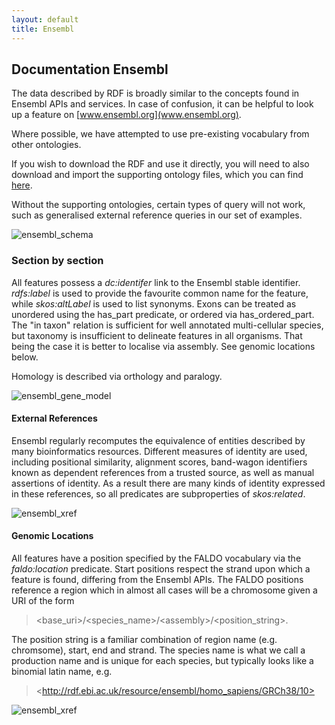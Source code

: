 ```yaml
---
layout: default
title: Ensembl
---
```

## Documentation Ensembl

The data described by RDF is broadly similar to the concepts found in Ensembl APIs and services. In case of confusion, it can be helpful to look up a feature on [www.ensembl.org](www.ensembl.org).

Where possible, we have attempted to use pre-existing vocabulary from other ontologies.

If you wish to download the RDF and use it directly, you will need to also download and import the supporting ontology files, which you can find [here](https://github.com/Ensembl/VersioningService/tree/master/rdf-support-files).

Without the supporting ontologies, certain types of query will not work, such as generalised external reference queries in our set of examples.


![ensembl_schema](../../static/ensembl/ensembl_schema-1180x980.png)

### Section by section

All features possess a *dc:identifer* link to the Ensembl stable identifier. *rdfs:label* is used to provide the favourite common name for the feature, while *skos:altLabel* is used to list synonyms. Exons can be treated as unordered using the has_part predicate, or ordered via has_ordered_part. The "in taxon" relation is sufficient for well annotated multi-cellular species, but taxonomy is insufficient to delineate features in all organisms. That being the case it is better to localise via assembly. See genomic locations below.

Homology is described via orthology and paralogy.

![ensembl_gene_model](../../static/ensembl/ensembl_gene_model-760x539.png)

#### External References
Ensembl regularly recomputes the equivalence of entities described by many bioinformatics resources. Different measures of identity are used, including positional similarity, alignment scores, band-wagon identifiers known as dependent references from a trusted source, as well as manual assertions of identity. As a result there are many kinds of identity expressed in these references, so all predicates are subproperties of *skos:related*.


![ensembl_xref](../../static/ensembl/ensembl_xref_section-396x467.png)

#### Genomic Locations
All features have a position specified by the FALDO vocabulary via the *faldo:location* predicate. Start positions respect the strand upon which a feature is found, differing from the Ensembl APIs. The FALDO positions reference a region which in almost all cases will be a chromosome given a URI of the form
> &#60;base_uri>/&#60;species_name>/&#60;assembly>/&#60;position_string>.

The position string is a familiar combination of region name (e.g. chromsome), start, end and strand. The species name is what we call a production name and is unique for each species, but typically looks like a binomial latin name, e.g.
> &#60;http://rdf.ebi.ac.uk/resource/ensembl/homo_sapiens/GRCh38/10>

![ensembl_xref](../../static/ensembl/ensembl_faldo_section-628x442.png)
